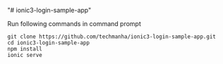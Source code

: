 "# ionic3-login-sample-app" 

Run following commands in command prompt

```
git clone https://github.com/techmanha/ionic3-login-sample-app.git
cd ionic3-login-sample-app
npm install
ionic serve
```
